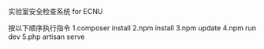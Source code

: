 实验室安全检查系统 for ECNU

按以下顺序执行指令 
1.composer install
2.npm install
3.npm update
4.npm run dev
5.php artisan serve

